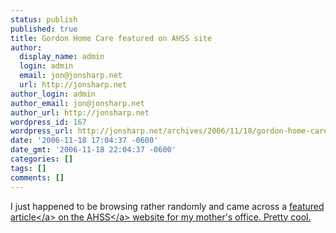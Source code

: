 ```yaml
---
status: publish
published: true
title: Gordon Home Care featured on AHSS site
author:
  display_name: admin
  login: admin
  email: jon@jonsharp.net
  url: http://jonsharp.net
author_login: admin
author_email: jon@jonsharp.net
author_url: http://jonsharp.net
wordpress_id: 167
wordpress_url: http://jonsharp.net/archives/2006/11/18/gordon-home-care-featured-on-ahss-site/
date: '2006-11-18 17:04:37 -0600'
date_gmt: '2006-11-18 22:04:37 -0600'
categories: []
tags: []
comments: []
---
```

<p>I just happened to be browsing rather randomly and came across a <a href="http:&#47;&#47;www.ahss.org&#47;News&#47;NewsArticles&#47;tabid&#47;58&#47;ItemID&#47;722&#47;srcmid&#47;1789&#47;Default.aspx">featured article<&#47;a> on the <a href="http:&#47;&#47;ahss.org">AHSS<&#47;a> website for my mother's office.  Pretty cool.</p>
